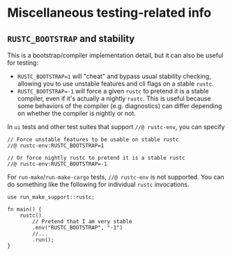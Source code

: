 # Miscellaneous testing-related info

## `RUSTC_BOOTSTRAP` and stability

<!-- date-check: Nov 2024 -->

This is a bootstrap/compiler implementation detail, but it can also be useful
for testing:

- `RUSTC_BOOTSTRAP=1` will "cheat" and bypass usual stability checking, allowing
  you to use unstable features and cli flags on a stable `rustc`.
- `RUSTC_BOOTSTRAP=-1` will force a given `rustc` to pretend it is a stable
  compiler, even if it's actually a nightly `rustc`. This is useful because some
  behaviors of the compiler (e.g. diagnostics) can differ depending on whether
  the compiler is nightly or not.

In `ui` tests and other test suites that support `//@ rustc-env`, you can specify

```rust,ignore
// Force unstable features to be usable on stable rustc
//@ rustc-env:RUSTC_BOOTSTRAP=1

// Or force nightly rustc to pretend it is a stable rustc
//@ rustc-env:RUSTC_BOOTSTRAP=-1
```

For `run-make`/`run-make-cargo` tests, `//@ rustc-env` is not supported. You can do
something like the following for individual `rustc` invocations.

```rust,ignore
use run_make_support::rustc;

fn main() {
    rustc()
        // Pretend that I am very stable
        .env("RUSTC_BOOTSTRAP", "-1")
        //...
        .run();
}
```
